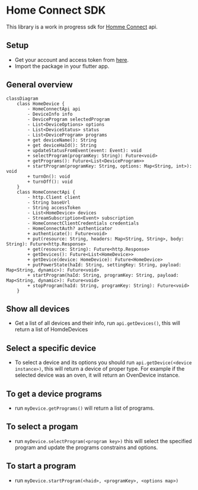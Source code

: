 # Home Connect SDK
This library is a work in progress sdk for [Homme Connect](https://www.home-connect.com/us/en) api.


## Setup
- Get your account and access token from [here](https://api-docs.home-connect.com/quickstart?).
- Import the package in your flutter app.


## General overview
```mermaid
classDiagram
    class HomeDevice {
        - HomeConnectApi api
        - DeviceInfo info
        - DeviceProgram selectedProgram
        - List<DeviceOptions> options
        - List<DeviceStatus> status
        - List<DeviceProgram> programs
        + get deviceName(): String
        + get deviceHaId(): String
        + updateStatusFromEvent(event: Event): void
        + selectProgram(programKey: String): Future<void>
        + getPrograms(): Future<List<DeviceProgram>>
        + startProgram(programKey: String, options: Map<String, int>): void
        + turnOn(): void
        + turnOff(): void
    }
    class HomeConnectApi {
        - http.Client client
        - String baseUrl
        - String accessToken
        - List<HomeDevice> devices
        - StreamSubscription<Event> subscription
        - HomeConnectClientCredentials credentials
        - HomeConnectAuth? authenticator
        + authenticate(): Future<void>
        + put(resource: String, headers: Map<String, String>, body: String): Future<http.Response>
        + get(resource: String): Future<http.Response>
        + getDevices(): Future<List<HomeDevice>>
        + getDevice(device: HomeDevice): Future<HomeDevice>
        + putPowerState(haId: String, settingKey: String, payload: Map<String, dynamic>): Future<void>
        + startProgram(haId: String, programKey: String, payload: Map<String, dynamic>): Future<void>
        + stopProgram(haId: String, programKey: String): Future<void>
    }
```

## Show all devices
- Get a list of all devices and their info, run `api.getDevices()`, this will return a list of HomdeDevices

## Select a specific device
- To select a device and its options you should run `api.getDevice(<device instance>)`, this will return a device of proper type. For example if the selected device was an oven, it will return an OvenDevice instance.

##  To get a device programs
- run `myDevice.getPrograms()` will return a list of programs.

## To select a progam
- run `myDevice.selectProgram(<program key>)` this will select the specified program and update the programs constrains and options.

## To start a program
- run `myDevice.startProgram(<haid>, <programKey>, <options map>)`
